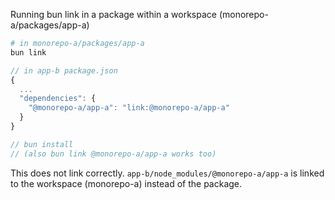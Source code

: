 Running bun link in a package within a workspace (monorepo-a/packages/app-a)
```bash
# in monorepo-a/packages/app-a
bun link
```
```ts
// in app-b package.json
{
  ...
  "dependencies": {
    "@monorepo-a/app-a": "link:@monorepo-a/app-a"
  }
}

// bun install
// (also bun link @monorepo-a/app-a works too)
```

This does not link correctly. 
`app-b/node_modules/@monorepo-a/app-a` is linked to the workspace (monorepo-a) instead of the package.